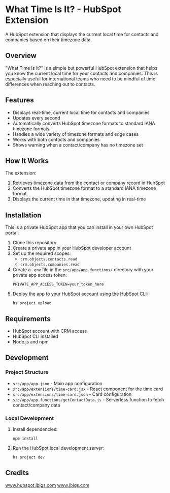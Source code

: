 # What Time Is It? - HubSpot Extension

A HubSpot extension that displays the current local time for contacts and companies based on their timezone data.

## Overview

"What Time Is It?" is a simple but powerful HubSpot extension that helps you know the current local time for your contacts and companies. This is especially useful for international teams who need to be mindful of time differences when reaching out to contacts.

## Features

- Displays real-time, current local time for contacts and companies
- Updates every second
- Automatically converts HubSpot timezone formats to standard IANA timezone formats
- Handles a wide variety of timezone formats and edge cases
- Works with both contacts and companies
- Shows warning when a contact/company has no timezone set

## How It Works

The extension:
1. Retrieves timezone data from the contact or company record in HubSpot
2. Converts the HubSpot timezone format to a standard IANA timezone format
3. Displays the current time in that timezone, updating in real-time

## Installation

This is a private HubSpot app that you can install in your own HubSpot portal:

1. Clone this repository
2. Create a private app in your HubSpot developer account
3. Set up the required scopes:
   - `crm.objects.contacts.read`
   - `crm.objects.companies.read`
4. Create a `.env` file in the `src/app/app.functions/` directory with your private app access token:
   ```
   PRIVATE_APP_ACCESS_TOKEN=your_token_here
   ```
5. Deploy the app to your HubSpot account using the HubSpot CLI:
   ```
   hs project upload
   ```

## Requirements

- HubSpot account with CRM access
- HubSpot CLI installed
- Node.js and npm

## Development

### Project Structure

- `src/app/app.json` - Main app configuration
- `src/app/extensions/time-card.jsx` - React component for the time card
- `src/app/extensions/time-card.json` - Card configuration
- `src/app/app.functions/getContactData.js` - Serverless function to fetch contact/company data

### Local Development

1. Install dependencies:
   ```
   npm install
   ```

2. Run the HubSpot local development server:
   ```
   hs project dev
   ```

## Credits

www.hubspot.jbigs.com
www.jbigs.com
